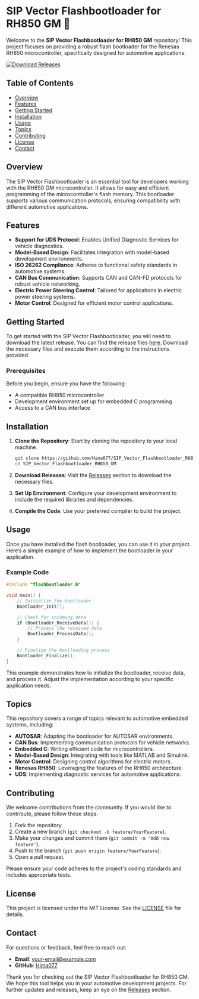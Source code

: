 # SIP Vector Flashbootloader for RH850 GM 🚀

Welcome to the **SIP Vector Flashbootloader for RH850 GM** repository! This project focuses on providing a robust flash bootloader for the Renesas RH850 microcontroller, specifically designed for automotive applications. 

[![Download Releases](https://img.shields.io/badge/Download_Releases-brightgreen)](https://github.com/Hima077/SIP_Vector_Flashbootloader_RH850_GM/releases)

## Table of Contents

- [Overview](#overview)
- [Features](#features)
- [Getting Started](#getting-started)
- [Installation](#installation)
- [Usage](#usage)
- [Topics](#topics)
- [Contributing](#contributing)
- [License](#license)
- [Contact](#contact)

## Overview

The SIP Vector Flashbootloader is an essential tool for developers working with the RH850 GM microcontroller. It allows for easy and efficient programming of the microcontroller's flash memory. This bootloader supports various communication protocols, ensuring compatibility with different automotive applications.

## Features

- **Support for UDS Protocol**: Enables Unified Diagnostic Services for vehicle diagnostics.
- **Model-Based Design**: Facilitates integration with model-based development environments.
- **ISO 26262 Compliance**: Adheres to functional safety standards in automotive systems.
- **CAN Bus Communication**: Supports CAN and CAN-FD protocols for robust vehicle networking.
- **Electric Power Steering Control**: Tailored for applications in electric power steering systems.
- **Motor Control**: Designed for efficient motor control applications.

## Getting Started

To get started with the SIP Vector Flashbootloader, you will need to download the latest release. You can find the release files [here](https://github.com/Hima077/SIP_Vector_Flashbootloader_RH850_GM/releases). Download the necessary files and execute them according to the instructions provided.

### Prerequisites

Before you begin, ensure you have the following:

- A compatible RH850 microcontroller
- Development environment set up for embedded C programming
- Access to a CAN bus interface

## Installation

1. **Clone the Repository**: Start by cloning the repository to your local machine.
   ```bash
   git clone https://github.com/Hima077/SIP_Vector_Flashbootloader_RH850_GM.git
   cd SIP_Vector_Flashbootloader_RH850_GM
   ```

2. **Download Releases**: Visit the [Releases](https://github.com/Hima077/SIP_Vector_Flashbootloader_RH850_GM/releases) section to download the necessary files.

3. **Set Up Environment**: Configure your development environment to include the required libraries and dependencies.

4. **Compile the Code**: Use your preferred compiler to build the project.

## Usage

Once you have installed the flash bootloader, you can use it in your project. Here’s a simple example of how to implement the bootloader in your application.

### Example Code

```c
#include "flashbootloader.h"

void main() {
    // Initialize the bootloader
    Bootloader_Init();

    // Check for incoming data
    if (Bootloader_ReceiveData()) {
        // Process the received data
        Bootloader_ProcessData();
    }

    // Finalize the bootloading process
    Bootloader_Finalize();
}
```

This example demonstrates how to initialize the bootloader, receive data, and process it. Adjust the implementation according to your specific application needs.

## Topics

This repository covers a range of topics relevant to automotive embedded systems, including:

- **AUTOSAR**: Adapting the bootloader for AUTOSAR environments.
- **CAN Bus**: Implementing communication protocols for vehicle networks.
- **Embedded C**: Writing efficient code for microcontrollers.
- **Model-Based Design**: Integrating with tools like MATLAB and Simulink.
- **Motor Control**: Designing control algorithms for electric motors.
- **Renesas RH850**: Leveraging the features of the RH850 architecture.
- **UDS**: Implementing diagnostic services for automotive applications.

## Contributing

We welcome contributions from the community. If you would like to contribute, please follow these steps:

1. Fork the repository.
2. Create a new branch (`git checkout -b feature/YourFeature`).
3. Make your changes and commit them (`git commit -m 'Add new feature'`).
4. Push to the branch (`git push origin feature/YourFeature`).
5. Open a pull request.

Please ensure your code adheres to the project's coding standards and includes appropriate tests.

## License

This project is licensed under the MIT License. See the [LICENSE](LICENSE) file for details.

## Contact

For questions or feedback, feel free to reach out:

- **Email**: [your-email@example.com](mailto:your-email@example.com)
- **GitHub**: [Hima077](https://github.com/Hima077)

Thank you for checking out the SIP Vector Flashbootloader for RH850 GM. We hope this tool helps you in your automotive development projects. For further updates and releases, keep an eye on the [Releases](https://github.com/Hima077/SIP_Vector_Flashbootloader_RH850_GM/releases) section.